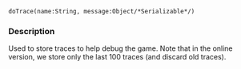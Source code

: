 
```
doTrace(name:String, message:Object/*Serializable*/)
```

### Description ###

Used to store traces to help debug the game.
Note that in the online version, we store only the last 100 traces (and discard old traces).